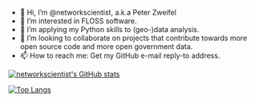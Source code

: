 - 👋 Hi, I’m @networkscientist, a.k.a Peter Zweifel
- 👀 I’m interested in FLOSS software.
- 🌱 I’m applying my Python skills to (geo-)data analysis.
- 💞️ I’m looking to collaborate on projects that contribute towards more open source code and more open government data. 
- 📫 How to reach me: Get my GitHub e-mail reply-to address.

[![networkscientist's GitHub stats](https://github-readme-stats.vercel.app/api?username=networkscientist&show_icons=true&theme=onedark&bg_color=00000000)](https://github.com/anuraghazra/github-readme-stats)

[![Top Langs](https://github-readme-stats.vercel.app/api/top-langs/?username=networkscientist&show_icons=true&theme=onedark&bg_color=00000000)](https://github.com/anuraghazra/github-readme-stats)

<!---
networkscientist/networkscientist is a ✨ special ✨ repository because its `README.md` (this file) appears on your GitHub profile.
You can click the Preview link to take a look at your changes.
--->
